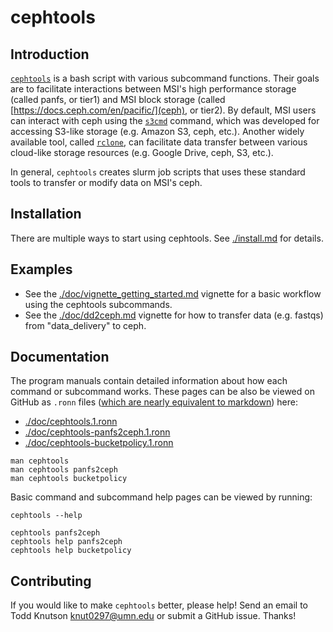 # cephtools

## Introduction

[`cephtools`](https://github.umn.edu/knut0297org/cephtools) is a bash script with various subcommand functions. Their goals are to facilitate interactions between MSI's high performance storage (called panfs, or tier1) and MSI block storage (called [https://docs.ceph.com/en/pacific/](ceph), or tier2). By default, MSI users can interact with ceph using the [`s3cmd`](https://s3tools.org/usage) command, which was developed for accessing S3-like storage (e.g. Amazon S3, ceph, etc.). Another widely available tool, called [`rclone`](https://rclone.org), can facilitate data transfer between various cloud-like storage resources (e.g. Google Drive, ceph, S3, etc.).

In general, `cephtools` creates slurm job scripts that uses these standard tools to transfer or modify data on MSI's ceph.
    


## Installation

There are multiple ways to start using cephtools. See [./install.md](./install.md) for details.


## Examples


* See the [./doc/vignette_getting_started.md](./doc/vignette_getting_started.md) vignette for a basic workflow using the cephtools subcommands.
* See the [./doc/dd2ceph.md](./doc/dd2ceph.md) vignette for how to transfer data (e.g. fastqs) from "data_delivery" to ceph.



## Documentation


The program manuals contain detailed information about how each command or subcommand works. These pages can be also be viewed on GitHub as `.ronn` files ([which are nearly equivalent to markdown](https://github.com/apjanke/ronn-ng/blob/master/man/ronn.1.ronn)) here: 

* [./doc/cephtools.1.ronn](./doc/cephtools.1.ronn)
* [./doc/cephtools-panfs2ceph.1.ronn](./doc/cephtools-panfs2ceph.1.ronn)
* [./doc/cephtools-bucketpolicy.1.ronn](./doc/cephtools-bucketpolicy.1.ronn)

```
man cephtools
man cephtools panfs2ceph
man cephtools bucketpolicy
```


Basic command and subcommand help pages can be viewed by running:

```
cephtools --help

cephtools panfs2ceph
cephtools help panfs2ceph
cephtools help bucketpolicy
```



## Contributing

If you would like to make `cephtools` better, please help! Send an email to Todd Knutson [knut0297@umn.edu](mailto:knut0297@umn.edu) or submit a GitHub issue. Thanks!
